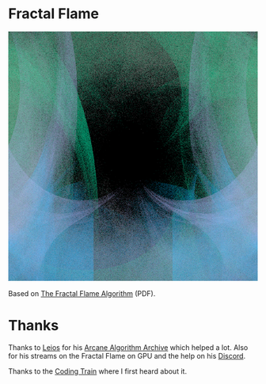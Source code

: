 # Fractal Flame

![Sample Fractal Flame Image](images/fractal.jpg)

Based on [The Fractal Flame Algorithm](https://flam3.com/flame_draves.pdf) (PDF).

# Thanks

Thanks to [Leios](https://www.youtube.com/channel/UCd0dc7kQA1FUpJ76o1EjLqQ) for his [Arcane Algorithm Archive](https://algorithm-archive.org/) which helped a lot.
Also for his streams on the Fractal Flame on GPU and the help on his [Discord](https://discord.gg/QctJhUA).

Thanks to the [Coding Train](https://www.youtube.com/channel/UCvjgXvBlbQiydffZU7m1_aw) where I first heard about it.